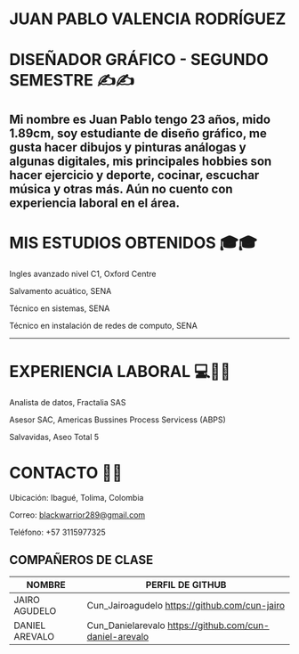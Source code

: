 
# JUAN PABLO VALENCIA RODRÍGUEZ

# DISEÑADOR GRÁFICO - SEGUNDO SEMESTRE ✍️✍️



Mi nombre es Juan Pablo tengo 23 años, mido 1.89cm, soy estudiante de diseño gráfico, me gusta hacer dibujos y pinturas análogas y algunas digitales, mis principales hobbies son hacer ejercicio y deporte, cocinar, escuchar música y otras más. Aún no cuento con experiencia laboral en el área.
---
# MIS ESTUDIOS OBTENIDOS 🎓🎓

Ingles avanzado nivel C1, Oxford Centre

Salvamento acuático, SENA

Técnico en sistemas, SENA

Técnico en instalación de redes de computo, SENA

---
# EXPERIENCIA LABORAL 💻👨‍💻

Analista de datos, Fractalia SAS

Asesor SAC, Americas Bussines Process Servicess (ABPS)

Salvavidas, Aseo Total 5


# CONTACTO 📠📠

 Ubicación: Ibagué, Tolima, Colombia
 
 Correo: blackwarrior289@gmail.com
 
 Teléfono: +57 3115977325
 



## COMPAÑEROS DE CLASE

| NOMBRE | PERFIL DE GITHUB | 
| ------ | ---------------- |
| JAIRO AGUDELO | Cun_Jairoagudelo https://github.com/cun-jairo |
| DANIEL AREVALO | Cun_Danielarevalo https://github.com/cun-daniel-arevalo |
